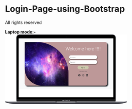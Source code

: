# Login-Page-using-Bootstrap

All rights reserved

<b>Laptop mode:-</b>
<img align="center" width=400 alt="coding" src="./Readme-assets/Laptop-view.png"/>
